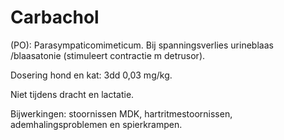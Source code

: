 # Carbachol

(PO): Parasympaticomimeticum. Bij spanningsverlies urineblaas /blaasatonie (stimuleert contractie m detrusor).

Dosering hond en kat: 3dd 0,03 mg/kg.

Niet tijdens dracht en lactatie.

Bijwerkingen: stoornissen MDK, hartritmestoornissen, ademhalingsproblemen en spierkrampen.
